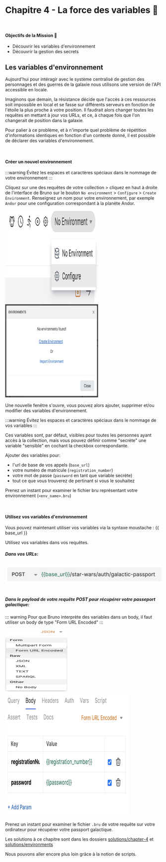 # Chapitre 4 - La force des variables 💪
&nbsp;

#### Objectifs de la Mission 🎯
- Découvrir les variables d'environnement
- Découvrir la gestion des secrets

## Les variables d'environnement

Aujourd'hui pour intéragir avec le système centralisé de gestion des personnages et des guerres de la galaxie nous utilisons une version de l'API accessible en locale.

Imaginons que demain, la résistance décide que l'accès à ces ressources soit impossible en local et se fasse sur différents serveurs en fonction de l'étoile la plus proche à votre position. Il faudrait alors changer toutes les requêtes en mettant à jour vos URLs, et ce, à chaque fois que l'on changerait de position dans la galaxie.

Pour palier à ce problème, et à n'importe quel problème de répétition d'informations identiques en fonction d'un contexte donné, il est possible de déclarer des variables d'environnement.

<br/>

#### Créer un nouvel environnement

:::warning Évitez les espaces et caractères spéciaux dans le nommage de votre environnement
:::

Cliquez sur une des requêtes de votre collection > cliquez en haut à droite de l'interface de Bruno sur le bouton `No environment` > `Configure` > `Create Environment`.
Renseignez un nom pour votre environnement, par exemple `Andor` pour une configuration correspondant à la planète Andor.

<img src="./assets/chapter-4/bruno_configure_env_menu.png" width="300" height="300">
<img src="./assets/chapter-4/bruno_configure_env_popup.png" width="300" height="300">

Une nouvelle fenêtre s'ouvre, vous pouvez alors ajouter, supprimer et/ou modifier des variables d'environnement.

:::warning Évitez les espaces et caractères spéciaux dans le nommage de vos variables
:::

Ces variables sont, par défaut, visibles pour toutes les personnes ayant accès à la collection, mais vous pouvez définir comme "secrète" une variable "sensible" en cochant la checkbox correspondante. 

Ajouter des variables pour:
- l'url de base de vos appels (`base_url`)
- votre numéro de matricule (`registration_number`)
- votre mot de passe (`password` en tant que variable secrète)
- tout ce que vous trouverez de pertinant si vous le souhaitez

Prenez un instant pour examiner le fichier bru représentant votre environnement (`<env_name>.bru`)

<br/>

#### Utilisez vos variables d'environnement

Vous pouvez maintenant utiliser vos variables via la syntaxe moustache : &#123;&#123; base_url &#125;&#125;

Utilisez vos variables dans vos requêtes.

##### Dans vos URLs:

<img src="./assets/chapter-4/bruno_var_env_in_url.png">

<br/>
<br/>

##### Dans le payload de votre requête POST pour récupérer votre passeport galactique:

::: warning Pour que Bruno interprète des variables dans un body, il faut utiliser un body de type "Form URL Encoded"
:::

<img src="./assets/chapter-4/bruno_set_body_form_url_encoded.png" width="200" height="200">
<img src="./assets/chapter-4/bruno_set_body_with_env_vars.png" width="400" height="400">

Prenez un instant pour examiner le fichier `.bru` de votre requête sur votre ordinateur pour récupérer votre passport galactique.

<Solution title="Besoin d'un coup de main ?">

Les solutions à ce chapitre sont dans les dossiers [solutions/chapter-4](https://github.com/aland404/workshop-bruno/tree/main/solutions/chapter-4) et [solutions/environments](https://github.com/aland404/workshop-bruno/tree/main/solutions/environments)

</Solution>

Nous pouvons aller encore plus loin grâce à la notion de scripts.